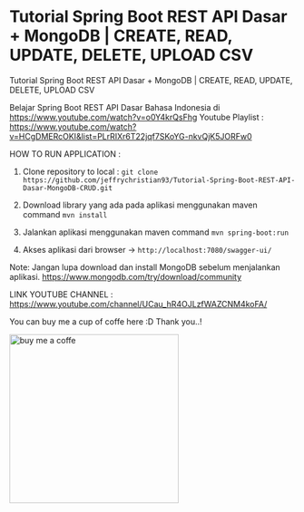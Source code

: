 # Tutorial Spring Boot REST API Dasar + MongoDB | CREATE, READ, UPDATE, DELETE, UPLOAD CSV
Tutorial Spring Boot REST API Dasar + MongoDB | CREATE, READ, UPDATE, DELETE, UPLOAD CSV

Belajar Spring Boot REST API Dasar Bahasa Indonesia di https://www.youtube.com/watch?v=o0Y4krQsFhg
Youtube Playlist : https://www.youtube.com/watch?v=HCgDMERcOKI&list=PLrRIXr6T22jqf7SKoYG-nkvQjK5JORFw0


HOW TO RUN APPLICATION : 

1. Clone repository to local :
`git clone https://github.com/jeffrychristian93/Tutorial-Spring-Boot-REST-API-Dasar-MongoDB-CRUD.git`

2. Download library yang ada pada aplikasi menggunakan maven command
`mvn install`

3. Jalankan aplikasi menggunakan maven command
`mvn spring-boot:run`

4. Akses aplikasi dari browser -> `http://localhost:7080/swagger-ui/`


Note: Jangan lupa download dan install MongoDB sebelum menjalankan aplikasi.
https://www.mongodb.com/try/download/community

LINK YOUTUBE CHANNEL : https://www.youtube.com/channel/UCau_hR4OJLzfWAZCNM4koFA/


You can buy me a cup of coffe here :D Thank you..!

<img width="298" alt="buy me a coffe" src="https://user-images.githubusercontent.com/23172173/174416607-7a26fdd6-d3e0-41a8-99b4-e94f0216b07b.png">

